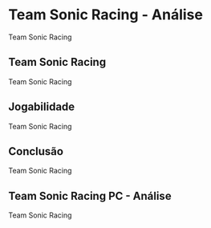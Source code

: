 ---
---

# Team Sonic Racing - Análise

Team Sonic Racing

## Team Sonic Racing

Team Sonic Racing

## Jogabilidade

Team Sonic Racing

## Conclusão

Team Sonic Racing

## Team Sonic Racing PC - Análise

Team Sonic Racing
